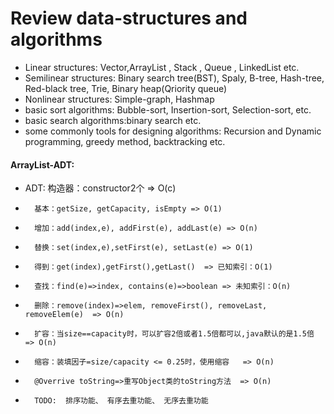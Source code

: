# Review data-structures and algorithms

*  Linear structures: Vector,ArrayList , Stack , Queue , LinkedList etc.
*  Semilinear structures: Binary search tree(BST), Spaly, B-tree, Hash-tree, Red-black tree, Trie, Binary heap(Qriority queue)
*  Nonlinear structures: Simple-graph, Hashmap
*  basic sort algorithms: Bubble-sort, Insertion-sort, Selection-sort,  etc.
*  basic search algorithms:binary search  etc.
*  some commonly tools for designing algorithms: Recursion and Dynamic programming, greedy method, backtracking etc.

#### ArrayList-ADT:
*  ADT: 构造器：constructor2个  => O(c)
*       基本：getSize, getCapacity, isEmpty => O(1)
*       增加：add(index,e), addFirst(e), addLast(e) => O(n)
*       替换：set(index,e),setFirst(e), setLast(e) => O(1)
*       得到：get(index),getFirst(),getLast()  => 已知索引：O(1)
*       查找：find(e)=>index, contains(e)=>boolean => 未知索引：O(n)
*       删除：remove(index)=>elem, removeFirst(), removeLast, removeElem(e)  => O(n)
*       扩容：当size==capacity时，可以扩容2倍或者1.5倍都可以,java默认的是1.5倍  => O(n)
*       缩容：装填因子=size/capacity <= 0.25时，使用缩容   => O(n)
*       @Overrive toString=>重写Object类的toString方法  => O(n)
*       TODO:  排序功能、 有序去重功能、 无序去重功能

